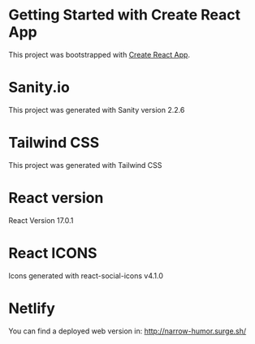 # Getting Started with Create React App
This project was bootstrapped with [Create React App](https://github.com/facebook/create-react-app).

# Sanity.io

This project was generated with Sanity version 2.2.6

# Tailwind CSS

This project was generated with Tailwind CSS

# React version

React Version 17.0.1

# React ICONS

Icons generated with react-social-icons
v4.1.0 

# Netlify 

You can find a deployed web version in:
http://narrow-humor.surge.sh/